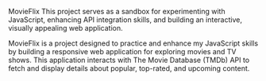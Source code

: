 MovieFlix
This project serves as a sandbox for experimenting with JavaScript, enhancing API integration skills, and building an interactive, visually appealing web application.

MovieFlix is a project designed to practice and enhance my JavaScript skills by building a responsive web application for exploring movies and TV shows. This application interacts with The Movie Database (TMDb) API to fetch and display details about popular, top-rated, and upcoming content.